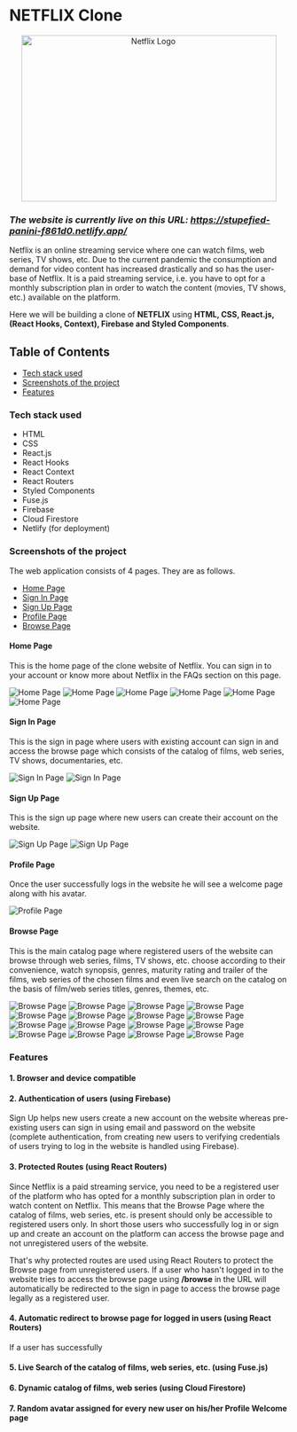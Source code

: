 # NETFLIX Clone
<p align="center">
  <img width="460" height="300" src="https://upload.wikimedia.org/wikipedia/commons/0/08/Netflix_2015_logo.svg" alt="Netflix Logo">
</p>

### ***The website is currently live on this URL: https://stupefied-panini-f861d0.netlify.app/***

Netflix is an online streaming service where one can watch films, web series, TV shows, etc. Due to the current pandemic the consumption and demand for video content has increased drastically and so has the user-base of Netflix. It is a paid streaming service, i.e. you have to opt for a monthly subscription plan in order to watch the content (movies, TV shows, etc.) available on the platform.

Here we will be building a clone of **NETFLIX** using **HTML, CSS, React.js, (React Hooks, Context), Firebase and Styled Components**.

## Table of Contents

- [Tech stack used](#tech-stack-used)
- [Screenshots of the project](#screenshots-of-the-project)
- [Features](#features)

### Tech stack used

- HTML
- CSS
- React.js
- React Hooks
- React Context
- React Routers
- Styled Components
- Fuse.js
- Firebase
- Cloud Firestore
- Netlify (for deployment)

### Screenshots of the project

The web application consists of 4 pages. They are as follows.

- [Home Page](#home-page)
- [Sign In Page](#sign-in-page)
- [Sign Up Page](#sign-up-page)
- [Profile Page](#profile-page)
- [Browse Page](#browse-page)

#### Home Page

This is the home page of the clone website of Netflix. You can sign in to your account or know more about Netflix in the FAQs section on this page.

![Home Page](https://github.com/Saurabh-66/Netflix/blob/master/photos/home_1.png)
![Home Page](https://github.com/Saurabh-66/Netflix/blob/master/photos/home_2.png)
![Home Page](https://github.com/Saurabh-66/Netflix/blob/master/photos/home_3.png)
![Home Page](https://github.com/Saurabh-66/Netflix/blob/master/photos/home_4.png)
![Home Page](https://github.com/Saurabh-66/Netflix/blob/master/photos/home_5.png)
![Home Page](https://github.com/Saurabh-66/Netflix/blob/master/photos/home_6.png)

#### Sign In Page

This is the sign in page where users with existing account can sign in and access the browse page which consists of the catalog of films, web series, TV shows, documentaries, etc. 

![Sign In Page](https://github.com/Saurabh-66/Netflix/blob/master/photos/sign_in_1.png)
![Sign In Page](https://github.com/Saurabh-66/Netflix/blob/master/photos/sign_in_2.png)

#### Sign Up Page

This is the sign up page where new users can create their account on the website. 

![Sign Up Page](https://github.com/Saurabh-66/Netflix/blob/master/photos/sign_up_1.png)
![Sign Up Page](https://github.com/Saurabh-66/Netflix/blob/master/photos/sign_up_2.png)

#### Profile Page

Once the user successfully logs in the website he will see a welcome page along with his avatar.

![Profile Page](https://github.com/Saurabh-66/Netflix/blob/master/photos/profile_1.png)

#### Browse Page

This is the main catalog page where registered users of the website can browse through web series, films, TV shows, etc. choose according to their convenience, watch synopsis, genres, maturity rating and trailer of the films, web series of the chosen films and even live search on the catalog on the basis of film/web series titles, genres, themes, etc. 

![Browse Page](https://github.com/Saurabh-66/Netflix/blob/master/photos/browse_1.png)
![Browse Page](https://github.com/Saurabh-66/Netflix/blob/master/photos/browse_2.png)
![Browse Page](https://github.com/Saurabh-66/Netflix/blob/master/photos/browse_3.png)
![Browse Page](https://github.com/Saurabh-66/Netflix/blob/master/photos/browse_4.png)
![Browse Page](https://github.com/Saurabh-66/Netflix/blob/master/photos/browse_5.png)
![Browse Page](https://github.com/Saurabh-66/Netflix/blob/master/photos/browse_6.png)
![Browse Page](https://github.com/Saurabh-66/Netflix/blob/master/photos/browse_7.png)
![Browse Page](https://github.com/Saurabh-66/Netflix/blob/master/photos/browse_8.png)
![Browse Page](https://github.com/Saurabh-66/Netflix/blob/master/photos/browse_9.png)
![Browse Page](https://github.com/Saurabh-66/Netflix/blob/master/photos/browse_10.png)
![Browse Page](https://github.com/Saurabh-66/Netflix/blob/master/photos/browse_11.png)
![Browse Page](https://github.com/Saurabh-66/Netflix/blob/master/photos/browse_12.png)
![Browse Page](https://github.com/Saurabh-66/Netflix/blob/master/photos/browse_13.png)
![Browse Page](https://github.com/Saurabh-66/Netflix/blob/master/photos/browse_14.png)
![Browse Page](https://github.com/Saurabh-66/Netflix/blob/master/photos/browse_15.png)
![Browse Page](https://github.com/Saurabh-66/Netflix/blob/master/photos/browse_16.png)

### Features

#### 1. Browser and device compatible
#### 2. Authentication of users (using Firebase)

Sign Up helps new users create a new account on the website whereas pre-existing users can sign in using email and password on the website (complete authentication, from creating new users to verifying credentials of users trying to log in the website is handled using Firebase).

#### 3. Protected Routes (using React Routers)

Since Netflix is a paid streaming service, you need to be a registered user of the platform who has opted for a monthly subscription plan in order to watch content on Netflix. This means that the Browse Page where the catalog of films, web series, etc. is present should only be accessible to registered users only. In short those users who successfully log in or sign up and create an account on the platform can access the browse page and not unregistered users of the website.

That's why protected routes are used using React Routers to protect the Browse page from unregistered users. If a user who hasn't logged in to the website tries to access the browse page using **/browse** in the URL will automatically be redirected to the sign in page to access the browse page legally as a registered user.

#### 4. Automatic redirect to browse page for logged in users (using React Routers)

If a user has successfully 

#### 5. Live Search of the catalog of films, web series, etc. (using Fuse.js)
#### 6. Dynamic catalog of films, web series (using Cloud Firestore)
#### 7. Random avatar assigned for every new user on his/her Profile Welcome page
